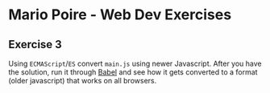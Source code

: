 # Mario Poire - Web Dev Exercises

## Exercise 3

Using `ECMAScript`/`ES` convert `main.js` using newer Javascript.
After you have the solution, run it through [Babel](https://babeljs.io/repl/#?browsers=defaults%2C%20not%20ie%2011%2C%20not%20ie_mob%2011&build=&builtIns=false&corejs=3.6&spec=false&loose=false&code_lz=Q&debug=false&forceAllTransforms=false&shippedProposals=false&circleciRepo=&evaluate=false&fileSize=false&timeTravel=false&sourceType=module&lineWrap=true&presets=env%2Creact%2Cstage-2&prettier=false&targets=&version=7.14.0&externalPlugins=) and see how it gets converted to a format (older javascript) that works on all browsers.